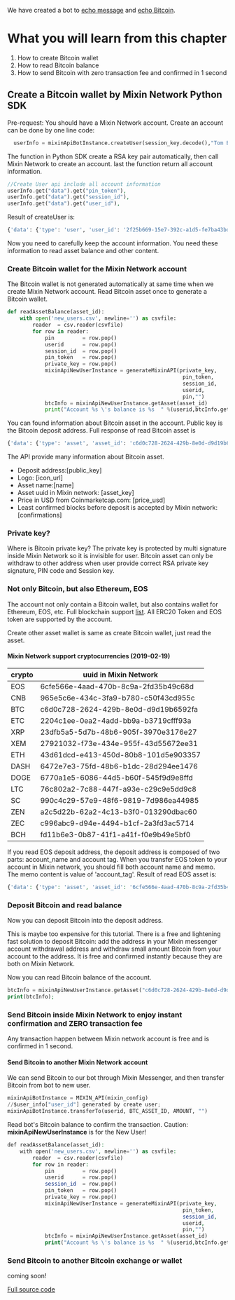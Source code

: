 We have created a bot to [echo message](https://github.com/wenewzhang/mixin_labs-python-bot/blob/master/README.md) and [echo Bitcoin](https://github.com/wenewzhang/mixin_labs-python-bot/blob/master/README2.md).

# What you will learn from this chapter
1. How to create Bitcoin wallet
2. How to read Bitcoin balance
3. How to send Bitcoin with zero transaction fee and confirmed in 1 second

## Create a Bitcoin wallet by Mixin Network Python SDK
Pre-request: You should have a Mixin Network account. Create an account can be done by one line code:

```python
  userInfo = mixinApiBotInstance.createUser(session_key.decode(),"Tom Bot")
```
The function in Python SDK create a RSA key pair automatically, then call Mixin Network to create an account. last the function return all account information.

```php
//Create User api include all account information
userInfo.get("data").get("pin_token"),
userInfo.get("data").get("session_id"),
userInfo.get("data").get("user_id"),
```

Result of createUser is:
```python
{'data': {'type': 'user', 'user_id': '2f25b669-15e7-392c-a1d5-fe7ba43bdf37', 'identity_number': '0', 'full_name': 'Tom Bot', 'avatar_url': '', 'relationship': '', 'mute_until': '0001-01-01T00:00:00Z', 'created_at': '2019-02-22T06:23:41.754573722Z', 'is_verified': False, 'session_id': '284c7b39-3284-4cf6-9354-87df30ec7d57', 'phone': '', 'pin_token': 'g4upUgBXa8ATk7yxL6B94HgI4GV4sG4t8Wyn6uTu2Q2scH11UMQ5bYDb6Md+3LRQqRjEdRFcLlHijXGBihRweTaKTZjHQqolWbZcffesVIias6WppV/QMu4TzXCuKa5xpj3uhjL+yPyfWTLGUaVJTJN9n7PQmHSIUBXrovbfodk=', 'invitation_code': '', 'code_id': '', 'code_url': '', 'has_pin': False, 'receive_message_source': 'EVERYBODY', 'accept_conversation_source': 'EVERYBODY'}}
```

Now you need to carefully keep the account information. You need these information to read asset balance and other content.
### Create Bitcoin wallet for the Mixin Network account
The Bitcoin  wallet is not generated automatically at same time when we create Mixin Network account. Read Bitcoin asset once to generate a Bitcoin wallet.
```python
def readAssetBalance(asset_id):
    with open('new_users.csv', newline='') as csvfile:
        reader  = csv.reader(csvfile)
        for row in reader:
            pin         = row.pop()
            userid      = row.pop()
            session_id  = row.pop()
            pin_token   = row.pop()
            private_key = row.pop()
            mixinApiNewUserInstance = generateMixinAPI(private_key,
                                                        pin_token,
                                                        session_id,
                                                        userid,
                                                        pin,"")
            btcInfo = mixinApiNewUserInstance.getAsset(asset_id)
            print("Account %s \'s balance is %s  " %(userid,btcInfo.get("data").get("balance")))
```
You can found information about Bitcoin asset in the account. Public key is the Bitcoin deposit address. Full response of read  Bitcoin asset is
```python
{'data': {'type': 'asset', 'asset_id': 'c6d0c728-2624-429b-8e0d-d9d19b6592fa', 'chain_id': 'c6d0c728-2624-429b-8e0d-d9d19b6592fa', 'symbol': 'BTC', 'name': 'Bitcoin', 'icon_url': 'https://images.mixin.one/HvYGJsV5TGeZ-X9Ek3FEQohQZ3fE9LBEBGcOcn4c4BNHovP4fW4YB97Dg5LcXoQ1hUjMEgjbl1DPlKg1TW7kK6XP=s128', 'balance': '0', 'public_key': '1AYAMaRi3j5rXoFLmhJBFxvUEgGt8zeF4k', 'account_name': '', 'account_tag': '', 'price_btc': '1', 'price_usd': '3979.12975801', 'change_btc': '0', 'change_usd': '-0.0018925165548280905', 'asset_key': 'c6d0c728-2624-429b-8e0d-d9d19b6592fa', 'confirmations': 12, 'capitalization': 0}}
```
The API provide many information about Bitcoin asset.
* Deposit address:[public_key]
* Logo: [icon_url]
* Asset name:[name]
* Asset uuid in Mixin network: [asset_key]
* Price in USD from Coinmarketcap.com: [price_usd]
* Least confirmed blocks before deposit is accepted by Mixin network:[confirmations]


### Private key?
Where is Bitcoin private key? The private key is protected by multi signature inside Mixin Network so it is invisible for user. Bitcoin asset can only be withdraw to other address when user provide correct RSA private key signature, PIN code and Session key.

### Not only Bitcoin, but also Ethereum, EOS
The account not only contain a Bitcoin wallet, but also contains wallet for Ethereum, EOS, etc. Full blockchain support [list](https://mixin.one/network/chains). All ERC20 Token and EOS token are supported by the account.

Create other asset wallet is same as create Bitcoin wallet, just read the asset.
#### Mixin Network support cryptocurrencies (2019-02-19)

|crypto |uuid in Mixin Network
|---|---
|EOS|6cfe566e-4aad-470b-8c9a-2fd35b49c68d
|CNB|965e5c6e-434c-3fa9-b780-c50f43cd955c
|BTC|c6d0c728-2624-429b-8e0d-d9d19b6592fa
|ETC|2204c1ee-0ea2-4add-bb9a-b3719cfff93a
|XRP|23dfb5a5-5d7b-48b6-905f-3970e3176e27
|XEM|27921032-f73e-434e-955f-43d55672ee31
|ETH|43d61dcd-e413-450d-80b8-101d5e903357
|DASH|6472e7e3-75fd-48b6-b1dc-28d294ee1476
|DOGE|6770a1e5-6086-44d5-b60f-545f9d9e8ffd
|LTC|76c802a2-7c88-447f-a93e-c29c9e5dd9c8
|SC|990c4c29-57e9-48f6-9819-7d986ea44985
|ZEN|a2c5d22b-62a2-4c13-b3f0-013290dbac60
|ZEC|c996abc9-d94e-4494-b1cf-2a3fd3ac5714
|BCH|fd11b6e3-0b87-41f1-a41f-f0e9b49e5bf0

If you read EOS deposit address, the deposit address is composed of two parts: account_name and account tag. When you transfer EOS token to your account in Mixin network, you should fill both account name and memo. The memo content is value of 'account_tag'.
Result of read EOS asset is:
```php
{'data': {'type': 'asset', 'asset_id': '6cfe566e-4aad-470b-8c9a-2fd35b49c68d', 'chain_id': '6cfe566e-4aad-470b-8c9a-2fd35b49c68d', 'symbol': 'EOS', 'name': 'EOS', 'icon_url': 'https://images.mixin.one/a5dtG-IAg2IO0Zm4HxqJoQjfz-5nf1HWZ0teCyOnReMd3pmB8oEdSAXWvFHt2AJkJj5YgfyceTACjGmXnI-VyRo=s128', 'balance': '0', 'public_key': '', 'account_name': 'eoswithmixin', 'account_tag': '185b27f83d76dad3033ee437195aac11', 'price_btc': '0.00096903', 'price_usd': '3.8563221', 'change_btc': '0.00842757579765049', 'change_usd': '0.0066057628802373095', 'asset_key': 'eosio.token:EOS', 'confirmations': 64, 'capitalization': 0}}
```

### Deposit Bitcoin and read balance
Now you can deposit Bitcoin into the deposit address.

This is maybe too expensive for this tutorial. There is a free and lightening fast solution to deposit Bitcoin: add the address in your Mixin messenger account withdrawal address and withdraw small amount Bitcoin from your account to the address. It is free and confirmed instantly because they are both on Mixin Network.

Now you can read Bitcoin balance of the account.
```php
btcInfo = mixinApiNewUserInstance.getAsset("c6d0c728-2624-429b-8e0d-d9d19b6592fa");
print(btcInfo);
```
### Send Bitcoin inside Mixin Network to enjoy instant confirmation and ZERO transaction fee
Any transaction happen between Mixin network account is free and is confirmed in 1 second.

#### Send Bitcoin to another Mixin Network account
We can send Bitcoin to our bot through Mixin Messenger, and then transfer Bitcoin from bot to new user.

```python
mixinApiBotInstance = MIXIN_API(mixin_config)
//$user_info["user_id"] generated by create user;
mixinApiBotInstance.transferTo(userid, BTC_ASSET_ID, AMOUNT, "")
```

Read bot's Bitcoin balance to confirm the transaction.
Caution: **mixinApiNewUserInstance** is for the New User!
```php
def readAssetBalance(asset_id):
    with open('new_users.csv', newline='') as csvfile:
        reader  = csv.reader(csvfile)
        for row in reader:
            pin         = row.pop()
            userid      = row.pop()
            session_id  = row.pop()
            pin_token   = row.pop()
            private_key = row.pop()
            mixinApiNewUserInstance = generateMixinAPI(private_key,
                                                        pin_token,
                                                        session_id,
                                                        userid,
                                                        pin,"")
            btcInfo = mixinApiNewUserInstance.getAsset(asset_id)
            print("Account %s \'s balance is %s  " %(userid,btcInfo.get("data").get("balance")))
```
### Send Bitcoin to another Bitcoin exchange or wallet
coming soon!

[Full source code](https://github.com/wenewzhang/mixin_labs-python-bot/blob/master/call_apis.php)
